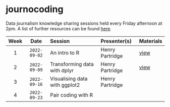 # journocoding

Data journalism knowledge sharing sessions held every Friday afternoon at 2pm. A list of further resources can be found [here](resources.md).

| Week | Date | Session | Presenter(s) | Materials
| :---: | :---: | :--- | :--- | :---|
| 1 | `2022-09-02` | An intro to R | Henry Partridge | [view](https://github.com/rcatlord/ddj/blob/main/intro-to-r/script.md) |
| 2 | `2022-09-09` | Transforming data with dplyr | Henry Partridge | [view](https://github.com/rcatlord/ddj/blob/main/transforming-data-with-dplyr/script.md) |
| 3 | `2022-09-16` | Visualising data with ggplot2 | Henry Partridge | |
| 4 | `2022-09-23` | Pair coding with R | | |
